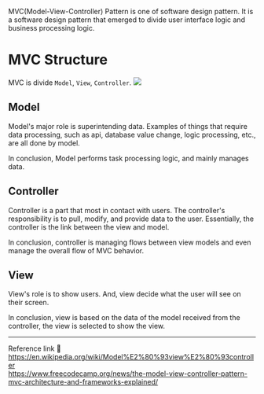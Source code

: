 MVC(Model-View-Controller) Pattern is one of software design pattern. It is a software design pattern that emerged to divide user interface logic and business processing logic.
# MVC Structure
MVC is divide `Model`, `View`, `Controller`. 
![](https://www.freecodecamp.org/news/content/images/2021/04/MVC3.png)           
## Model
Model's major role is superintending data. Examples of things that require data processing, such as api, database value change, logic processing, etc., are all done by model. 

In conclusion, Model performs task processing logic, and mainly manages data.
## Controller
Controller is a part that most in contact with users. The controller's responsibility is to pull, modify, and provide data to the user. Essentially, the controller is the link between the view and model.

In conclusion, controller is managing flows between view models and even manage the overall flow of MVC behavior.
## View
View's role is to show users. And, view decide what the user will see on their screen.

In conclusion, view is based on the data of the model received from the controller, the view is selected to show the view.

---
Reference link 🙂           
https://en.wikipedia.org/wiki/Model%E2%80%93view%E2%80%93controller            
https://www.freecodecamp.org/news/the-model-view-controller-pattern-mvc-architecture-and-frameworks-explained/